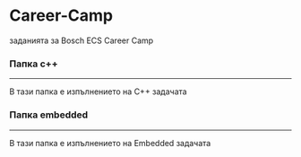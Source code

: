 # Career-Camp
заданията за Bosch ECS Career Camp

### Папка c++
----------
В тази папка е изпълнението на C++ задачата

### Папка embedded 
------------
В тази папка е изпълнението на Embedded задачата
